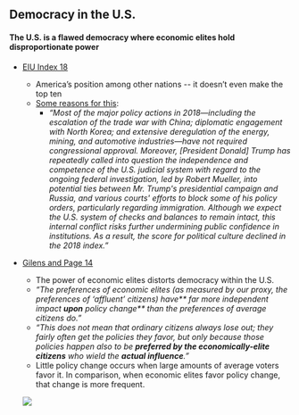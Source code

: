 ## Democracy in the U.S.

#### The U.S. is a flawed democracy where economic elites hold disproportionate power



*   [EIU Index 18](http://www.eiu.com/topic/democracy-index)
    *   America’s position among other nations -- it doesn’t even make the top ten
    *   [Some reasons for this](https://www.commondreams.org/news/2019/01/11/united-states-doesnt-even-make-top-20-global-democracy-index):
        *   _“Most of the major policy actions in 2018—including the escalation of the trade war with China; diplomatic engagement with North Korea; and extensive deregulation of the energy, mining, and automotive industries—have not required congressional approval. Moreover, [President Donald] Trump has repeatedly called into question the independence and competence of the U.S. judicial system with regard to the ongoing federal investigation, led by Robert Mueller, into potential ties between Mr. Trump's presidential campaign and Russia, and various courts' efforts to block some of his policy orders, particularly regarding immigration. Although we expect the U.S. system of checks and balances to remain intact, this internal conflict risks further undermining public confidence in institutions. As a result, the score for political culture declined in the 2018 index.”_
*   [Gilens and Page 14](https://scholar.princeton.edu/sites/default/files/mgilens/files/gilens_and_page_2014_-testing_theories_of_american_politics.doc.pdf)
    *   The power of economic elites distorts democracy within the U.S.
    *   _“The preferences of economic elites (as measured by our proxy, the preferences of ‘affluent’ citizens) have** far more independent impact **upon** policy change** than the preferences of average citizens do.”_
    *   _“This does not mean that ordinary citizens always lose out; they fairly often get the policies they favor, but only because those policies happen also to be **preferred by the economically-elite citizens** who wield the **actual influence**.”_
    *   Little policy change occurs when large amounts of average voters favor it. In comparison, when economic elites favor policy change, that change is more frequent.
    
    ![](https://github.com/NB419/source-library/blob/master/images/democracy%201.PNG?raw=true)
